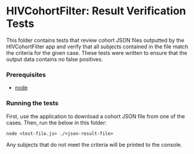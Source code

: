 # HIVCohortFilter: Result Verification Tests

This folder contains tests that review cohort JSON files outputted by the HIVCohortFilter app and
verify that all subjects contained in the file match the criteria for the given case. These tests were written
to ensure that the output data contains no false positives. 

### Prerequisites

- [node](https://nodejs.org/en/download/)

### Running the tests
First, use the application to download a cohort JSON file from one of the cases.
Then, run the below in this folder:
```
node <test-file.js> ./<json-result-file>
```
Any subjects that do not meet the criteria will be printed to the console.